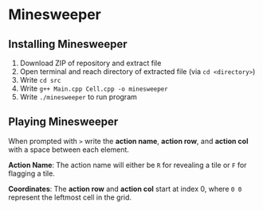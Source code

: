# Minesweeper

## Installing Minesweeper

1) Download ZIP of repository and extract file
2) Open terminal and reach directory of extracted file (via `cd <directory>`)
3) Write `cd src` 
4) Write `g++ Main.cpp Cell.cpp -o minesweeper`
5) Write `./minesweeper` to run program

## Playing Minesweeper

When prompted with `>` write the **action name**, **action row**, and **action col** with a space between each element.

**Action Name**: The action name will either be `R` for revealing a tile or `F` for flagging a tile. 

**Coordinates**: The **action row** and **action col** start at index 0, where `0 0` represent the leftmost cell in the grid.